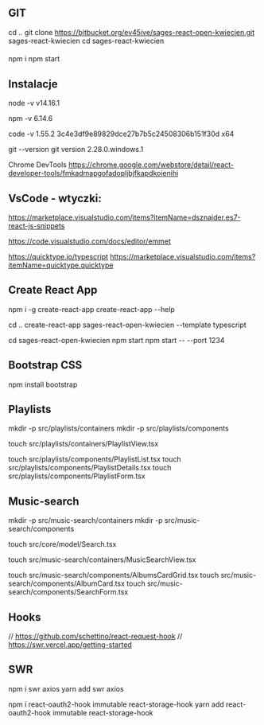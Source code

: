 ## GIT 
cd ..
git clone https://bitbucket.org/ev45ive/sages-react-open-kwiecien.git sages-react-kwiecien
cd sages-react-kwiecien  
####  <!-- LUB  "File -> Open Folder -> sages-react-kwiecien" -->
npm i 
npm start

## Instalacje
node -v
v14.16.1

npm -v
6.14.6

code -v
1.55.2
3c4e3df9e89829dce27b7b5c24508306b151f30d
x64

git --version
git version 2.28.0.windows.1

Chrome DevTools
https://chrome.google.com/webstore/detail/react-developer-tools/fmkadmapgofadopljbjfkapdkoienihi

## VsCode - wtyczki:
https://marketplace.visualstudio.com/items?itemName=dsznajder.es7-react-js-snippets

https://code.visualstudio.com/docs/editor/emmet

https://quicktype.io/typescript
https://marketplace.visualstudio.com/items?itemName=quicktype.quicktype


## Create React App
npm i -g create-react-app 
create-react-app --help

cd ..
create-react-app sages-react-open-kwiecien --template typescript 

cd sages-react-open-kwiecien
npm start
npm start -- --port 1234

## Bootstrap CSS
<!-- npm install react-bootstrap bootstrap -->
npm install bootstrap

## Playlists
mkdir -p src/playlists/containers
mkdir -p src/playlists/components

touch src/playlists/containers/PlaylistView.tsx

touch src/playlists/components/PlaylistList.tsx
touch src/playlists/components/PlaylistDetails.tsx
touch src/playlists/components/PlaylistForm.tsx

## Music-search
mkdir -p src/music-search/containers
mkdir -p src/music-search/components

touch src/core/model/Search.tsx

touch src/music-search/containers/MusicSearchView.tsx

touch src/music-search/components/AlbumsCardGrid.tsx
touch src/music-search/components/AlbumCard.tsx
touch src/music-search/components/SearchForm.tsx


## Hooks

// https://github.com/schettino/react-request-hook
// https://swr.vercel.app/getting-started

## SWR
npm i swr axios
yarn add swr axios 


npm i react-oauth2-hook immutable react-storage-hook
yarn add react-oauth2-hook immutable react-storage-hook
